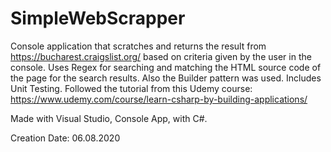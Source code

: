 # SimpleWebScrapper


Console application that scratches and returns the result from https://bucharest.craigslist.org/ based on criteria given by the user in the console. Uses Regex for searching and matching the HTML source code of the page for the search results. Also the Builder pattern was used. Includes Unit Testing. Followed the tutorial from this Udemy course: https://www.udemy.com/course/learn-csharp-by-building-applications/

Made with Visual Studio, Console App, with C#. 

Creation Date: 06.08.2020
